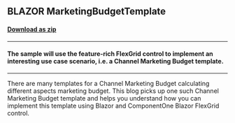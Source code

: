 ## BLAZOR MarketingBudgetTemplate 
#### [Download as zip](https://grapecity.github.io/DownGit/#/home?url=https://github.com/GrapeCity/ComponentOne-Blazor-Samples/tree/master/NET_6/General/MarketingBudgetTemplate)
____
#### The sample will use the feature-rich FlexGrid control to implement an interesting use case scenario, i.e. a Channel Marketing Budget template. 
____
There are many templates for a Channel Marketing Budget calculating different aspects marketing budget. 
This blog picks up one such Channel Marketing Budget template and helps you understand how you can implement this template using Blazor and ComponentOne Blazor FlexGrid control.
